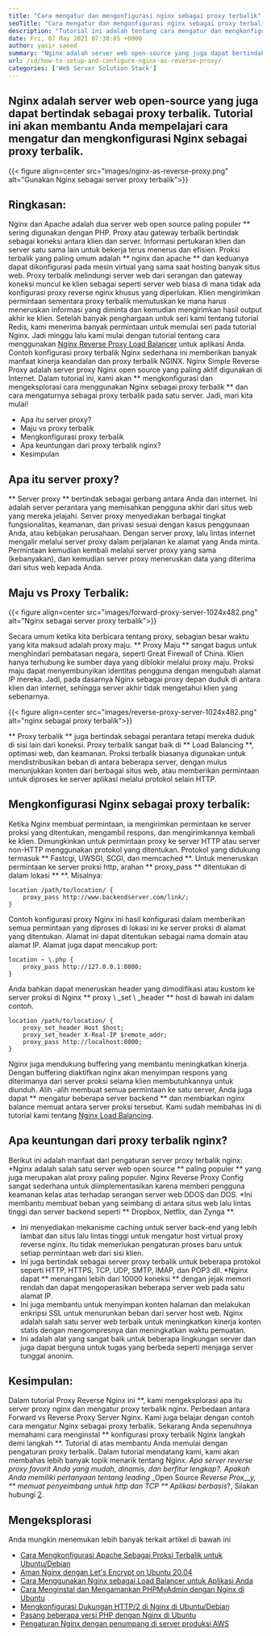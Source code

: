 ```yaml
---
title: "Cara mengatur dan mengonfigurasi nginx sebagai proxy terbalik" 
seoTitle: "Cara mengatur dan mengonfigurasi nginx sebagai proxy terbalik" 
description: "Tutorial ini adalah tentang cara mengatur dan mengkonfigurasi Nginx sebagai proxy terbalik. Nginx dianggap sebagai salah satu server web proxy terbalik sumber terbuka paling populer." 
date: Fri, 07 May 2021 07:38:05 +0000
author: yasir saeed
summary: "Nginx adalah server web open-source yang juga dapat bertindak sebagai proxy terbalik. Tutorial ini akan membantu Anda mempelajari cara mengatur dan mengkonfigurasi Nginx sebagai proxy terbalik." 
url: /id/how-to-setup-and-configure-nginx-as-reverse-proxy/
categories: ['Web Server Solution Stack']
---
```


## Nginx adalah server web open-source yang juga dapat bertindak sebagai proxy terbalik. Tutorial ini akan membantu Anda mempelajari cara mengatur dan mengkonfigurasi Nginx sebagai proxy terbalik.

{{< figure align=center src="images/nginx-as-reverse-proxy.png" alt="Gunakan Nginx sebagai server proxy terbalik">}}


## Ringkasan:
Nginx dan Apache adalah dua server web open source paling populer ** sering digunakan dengan PHP. Proxy atau gateway terbalik bertindak sebagai koneksi antara klien dan server. Informasi pertukaran klien dan server satu sama lain untuk bekerja terus menerus dan efisien. Proksi terbalik yang paling umum adalah ** nginx dan apache ** dan keduanya dapat dikonfigurasi pada mesin virtual yang sama saat hosting banyak situs web. Proxy terbalik melindungi server web dari serangan dan gateway koneksi muncul ke klien sebagai seperti server web biasa di mana tidak ada konfigurasi proxy reverse nginx khusus yang diperlukan. Klien mengirimkan permintaan sementara proxy terbalik memutuskan ke mana harus meneruskan informasi yang diminta dan kemudian mengirimkan hasil output akhir ke klien.
Setelah banyak penghargaan untuk seri kami tentang tutorial Redis, kami menerima banyak permintaan untuk memulai seri pada tutorial Nginx. Jadi minggu lalu kami mulai dengan tutorial tentang cara menggunakan [Nginx Reverse Proxy Load Balancer][1] untuk aplikasi Anda. Contoh konfigurasi proxy terbalik Nginx sederhana ini memberikan banyak manfaat kinerja keandalan dan proxy terbalik NGINX. Nginx Simple Reverse Proxy adalah server proxy Nginx open source yang paling aktif digunakan di Internet. Dalam tutorial ini, kami akan ** mengkonfigurasi dan mengeksplorasi cara menggunakan Nginx sebagai proxy terbalik ** dan cara mengaturnya sebagai proxy terbalik pada satu server. Jadi, mari kita mulai!
  * Apa itu server proxy?
  * Maju vs proxy terbalik
  * Mengkonfigurasi proxy terbalik
  * Apa keuntungan dari proxy terbalik nginx?
  * Kesimpulan

## Apa itu server proxy?
** Server proxy ** bertindak sebagai gerbang antara Anda dan internet. Ini adalah server perantara yang memisahkan pengguna akhir dari situs web yang mereka jelajahi. Server proxy menyediakan berbagai tingkat fungsionalitas, keamanan, dan privasi sesuai dengan kasus penggunaan Anda, atau kebijakan perusahaan.
Dengan server proxy, lalu lintas internet mengalir melalui server proxy dalam perjalanan ke alamat yang Anda minta. Permintaan kemudian kembali melalui server proxy yang sama (kebanyakan), dan kemudian server proxy meneruskan data yang diterima dari situs web kepada Anda.

## Maju vs Proxy Terbalik:

{{< figure align=center src="images/forward-proxy-server-1024x482.png" alt="Nginx sebagai server proxy terbalik">}}

Secara umum ketika kita berbicara tentang proxy, sebagian besar waktu yang kita maksud adalah proxy maju. ** Proxy Maju ** sangat bagus untuk menghindari pembatasan negara, seperti Great Firewall of China. Klien hanya terhubung ke sumber daya yang diblokir melalui proxy maju. Proksi maju dapat menyembunyikan identitas pengguna dengan mengubah alamat IP mereka. Jadi, pada dasarnya Nginx sebagai proxy depan duduk di antara klien dan internet, sehingga server akhir tidak mengetahui klien yang sebenarnya.

{{< figure align=center src="images/reverse-proxy-server-1024x482.png" alt="nginx sebagai proxy terbalik">}}

** Proxy terbalik ** juga bertindak sebagai perantara tetapi mereka duduk di sisi lain dari koneksi. Proxy terbalik sangat baik di ** Load Balancing **, optimasi web, dan keamanan. Proksi terbalik biasanya digunakan untuk mendistribusikan beban di antara beberapa server, dengan mulus menunjukkan konten dari berbagai situs web, atau memberikan permintaan untuk diproses ke server aplikasi melalui protokol selain HTTP.

## Mengkonfigurasi Nginx sebagai proxy terbalik:
Ketika Nginx membuat permintaan, ia mengirimkan permintaan ke server proksi yang ditentukan, mengambil respons, dan mengirimkannya kembali ke klien. Dimungkinkan untuk permintaan proxy ke server HTTP atau server non-HTTP menggunakan protokol yang ditentukan. Protokol yang didukung termasuk ** Fastcgi, UWSGI, SCGI, dan memcached **.
Untuk meneruskan permintaan ke server proksi http, arahan ** proxy_pass ** ditentukan di dalam lokasi ** **. Misalnya:
```
location /path/to/location/ {
    proxy_pass http://www.backendserver.com/link/;
}
```
Contoh konfigurasi proxy Nginx ini hasil konfigurasi dalam memberikan semua permintaan yang diproses di lokasi ini ke server proksi di alamat yang ditentukan. Alamat ini dapat ditentukan sebagai nama domain atau alamat IP. Alamat juga dapat mencakup port:
```
location ~ \.php {
    proxy_pass http://127.0.0.1:8000;
}
```
Anda bahkan dapat meneruskan header yang dimodifikasi atau kustom ke server proksi di Nginx ** proxy \ _set \ _header ** host di bawah ini dalam contoh.
```
location /path/to/location/ {
    proxy_set_header Host $host;
    proxy_set_header X-Real-IP $remote_addr;
    proxy_pass http://localhost:8000;
}
```
Nginx juga mendukung buffering yang membantu meningkatkan kinerja. Dengan buffering diaktifkan nginx akan menyimpan respons yang diterimanya dari server proksi selama klien membutuhkannya untuk diunduh.
Alih -alih membuat semua permintaan ke satu server, Anda juga dapat ** mengatur beberapa server backend ** dan membiarkan nginx balance memuat antara server proksi tersebut. Kami sudah membahas ini di tutorial kami tentang [Nginx Load Balancing][1].

## Apa keuntungan dari proxy terbalik nginx?
Berikut ini adalah manfaat dari pengaturan server proxy terbalik nginx:
  *Nginx adalah salah satu server web open source ** paling populer ** yang juga merupakan alat proxy paling populer. Nginx Reverse Proxy Config sangat sederhana untuk diimplementasikan karena memberi pengguna keamanan kelas atas terhadap serangan server web DDOS dan DOS.
  *Ini membantu membuat beban yang seimbang di antara situs web lalu lintas tinggi dan server backend seperti ** Dropbox, Netflix, dan Zynga **.
  * Ini menyediakan mekanisme caching untuk server back-end yang lebih lambat dan situs lalu lintas tinggi untuk mengatur host virtual proxy reverse nginx. Itu tidak memerlukan pengaturan proses baru untuk setiap permintaan web dari sisi klien.
  * Ini juga bertindak sebagai server proxy terbalik untuk beberapa protokol seperti HTTP, HTTPS, TCP, UDP, SMTP, IMAP, dan POP3 dll.
  *Nginx dapat ** menangani lebih dari 10000 koneksi ** dengan jejak memori rendah dan dapat mengoperasikan beberapa server web pada satu alamat IP.
  * Ini juga membantu untuk menyimpan konten halaman dan melakukan enkripsi SSL untuk menurunkan beban dari server host web. Nginx adalah salah satu server web terbaik untuk meningkatkan kinerja konten statis dengan mengompresnya dan meningkatkan waktu pemuatan.
  * Ini adalah alat yang sangat baik untuk beberapa lingkungan server dan juga dapat berguna untuk tugas yang berbeda seperti menjaga server tunggal anonim.

## Kesimpulan:
Dalam tutorial Proxy Reverse Nginx ini **, kami mengeksplorasi apa itu server proxy nginx dan mengatur proxy terbalik nginx. Perbedaan antara Forward vs Reverse Proxy Server Nginx. Kami juga belajar dengan contoh cara mengatur Nginx sebagai proxy terbalik. Sekarang Anda sepenuhnya memahami cara menginstal ** konfigurasi proxy terbalik Nginx langkah demi langkah **. Tutorial di atas membantu Anda memulai dengan pengaturan proxy terbalik. Dalam tutorial mendatang kami, kami akan membahas lebih banyak topik menarik tentang Nginx.
_Apa server _reverse proxy_ favorit Anda yang mudah, dinamis, dan berfitur lengkap?. Apakah Anda memiliki pertanyaan tentang leading_ _Open Source _Reverse Prox__y, ** memuat penyeimbang untuk http dan TCP ** Aplikasi berbasis_?, Silakan hubungi [2][2].

## Mengeksplorasi
Anda mungkin menemukan lebih banyak terkait artikel di bawah ini
  * [Cara Mengkonfigurasi Apache Sebagai Proksi Terbalik untuk Ubuntu/Debian][3]
  * [Aman Nginx dengan Let's Encrypt on Ubuntu 20.04][4]
  * [Cara Menggunakan Nginx sebagai Load Balancer untuk Aplikasi Anda][1]
  * [Cara Menginstal dan Mengamankan PHPMyAdmin dengan Nginx di Ubuntu][5]
  * [Mengkonfigurasi Dukungan HTTP/2 di Nginx di Ubuntu/Debian][6]
  * [Pasang beberapa versi PHP dengan Nginx di Ubuntu][7]
  * [Pengaturan Nginx dengan penumpang di server produksi AWS][8]

  
[1]: https://blog.containerize.com/web-server-solution-stack/how-to-use-nginx-as-load-balancer-for-your-application/
[2]: mailto:yasir.saeed@aspose.com
[3]: https://blog.containerize.com/web-server-solution-stack/how-to-configure-apache-as-a-reverse-proxy-for-ubuntudebian/
[4]: https://blog.containerize.com/web-server-solution-stack/how-to-secure-nginx-with-letsencrypt-on-ubuntu-20-04/
[5]: https://blog.containerize.com/web-server-solution-stack/how-to-install-and-secure-phpmyadmin-with-nginx-on-ubuntu/
[6]: https://blog.containerize.com/web-server-solution-stack/how-to-configure-http2-support-in-nginx-on-ubuntudebian/
[7]: https://blog.containerize.com/web-server-solution-stack/how-to-install-multiple-php-versions-with-nginx-on-ubuntu/
[8]: https://blog.containerize.com/web-server-solution-stack/how-to-setup-nginx-with-passenger-on-aws-production-server/

